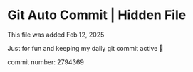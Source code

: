 # Git Auto Commit | Hidden File

This file was added Feb 12, 2025

Just for fun and keeping my daily git commit active 🤪

commit number: 2794369
